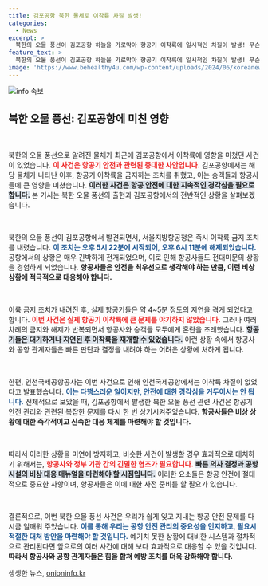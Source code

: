 ```yaml
---
title: 김포공항 북한 물체로 이착륙 차질 발생!
categories:
  - News
excerpt: >
  북한의 오물 풍선이 김포공항 하늘을 가로막아 항공기 이착륙에 일시적인 차질이 발생! 무슨 이유로 풍선이 떠올랐을까? 안전한 비행이 다시 정상화된 지금, 이 사건의 배경을 자세히 알아보자!
feature_text: >
  북한의 오물 풍선이 김포공항 하늘을 가로막아 항공기 이착륙에 일시적인 차질이 발생! 무슨 이유로 풍선이 떠올랐을까? 안전한 비행이 다시 정상화된 지금, 이 사건의 배경을 자세히 알아보자!
image: 'https://www.behealthy4u.com/wp-content/uploads/2024/06/koreanews.jpg'
---
```


<p><img src="https://www.behealthy4u.com/wp-content/uploads/2024/06/koreanews.jpg" alt="info 속보" /></p>

<h2 data-ke-size="size26">북한 오물 풍선: 김포공항에 미친 영향</h2>

<p data-ke-size="size16">&nbsp;</p>

<p>북한의 오물 풍선으로 알려진 물체가 최근에 김포공항에서 이착륙에 영향을 미쳤던 사건이 있었습니다. <b><span style="color: #ee2323;">이 사건은 항공기 안전과 관련된 중대한 사안입니다.</span></b> 김포공항에서는 해당 물체가 나타난 이후, 항공기 이착륙을 금지하는 조치를 취했고, 이는 승객들과 항공사들에 큰 영향을 미쳤습니다. <b><span style="background-color: #21538527;">이러한 사건은 항공 안전에 대한 지속적인 경각심을 필요로 합니다.</span></b> 본 기사는 북한 오물 풍선의 출현과 김포공항에서의 전반적인 상황을 살펴보겠습니다.</p>

<p data-ke-size="size16">&nbsp;</p>

<p>북한의 오물 풍선이 김포공항에서 발견되면서, 서울지방항공청은 즉시 이착륙 금지 조치를 내렸습니다. <b><span style="color: #1a5490;">이 조치는 오후 5시 22분에 시작되어, 오후 6시 11분에 해제되었습니다.</span></b> 공항에서의 상황은 매우 긴박하게 전개되었으며, 이로 인해 항공사들도 전대미문의 상황을 경험하게 되었습니다. <b>항공사들은 안전을 최우선으로 생각해야 하는 만큼, 이런 비상 상황에 적극적으로 대응해야 합니다.</b></p>

<p data-ke-size="size16">&nbsp;</p>

<p>이륙 금지 조치가 내려진 후, 실제 항공기들은 약 4~5분 정도의 지연을 겪게 되었다고 합니다. <b><span style="color: #ee2323;">이번 사건은 실제 항공기 이착륙에 큰 문제를 야기하지 않았습니다.</span></b> 그러나 여러 차례의 금지와 해제가 반복되면서 항공사와 승객들 모두에게 혼란을 초래했습니다. <b><span style="background-color: #21538527;">항공기들은 대기하거나 지연된 후 이착륙을 재개할 수 있었습니다.</span></b> 이런 상황 속에서 항공사와 공항 관계자들은 빠른 판단과 결정을 내려야 하는 어려운 상황에 처하게 됩니다.</p>

<p data-ke-size="size16">&nbsp;</p>

<p>한편, 인천국제공항공사는 이번 사건으로 인해 인천국제공항에서는 이착륙 차질이 없었다고 발표했습니다. <b><span style="color: #1a5490;">이는 다행스러운 일이지만, 안전에 대한 경각심을 거두어서는 안 됩니다.</span></b> 전체적으로 보았을 때, 김포공항에서 발생한 북한 오물 풍선 관련 사건은 항공기 안전 관리와 관련된 복잡한 문제를 다시 한 번 상기시켜주었습니다. <b>항공사들은 비상 상황에 대한 즉각적이고 신속한 대응 체계를 마련해야 할 것입니다.</b></p>

<p data-ke-size="size16">&nbsp;</p>

<p>따라서 이러한 상황을 미연에 방지하고, 비슷한 사건이 발생할 경우 효과적으로 대처하기 위해서는, <span style="color: #ee2323;"><b>항공사와 정부 기관 간의 긴밀한 협조가 필요합니다.</b></span> <b><span style="background-color: #21538527;">빠른 의사 결정과 공항 시설의 비상 대응 매뉴얼을 마련해야 할 시점입니다.</span></b> 이러한 요소들은 항공 안전에 절대적으로 중요한 사항이며, 항공사들은 이에 대한 사전 준비를 할 필요가 있습니다.</p>

<p data-ke-size="size16">&nbsp;</p>

<p>결론적으로, 이번 북한 오물 풍선 사건은 우리가 쉽게 잊고 지내는 항공 안전 문제를 다시금 일깨워 주었습니다. <b><span style="color: #1a5490;">이를 통해 우리는 공항 안전 관리의 중요성을 인지하고, 필요시 적절한 대처 방안을 마련해야 할 것입니다.</span></b> 예기치 못한 상황에 대비한 시스템과 절차적으로 관리된다면 앞으로의 여러 사건에 대해 보다 효과적으로 대응할 수 있을 것입니다. <b>따라서 항공사와 공항 관계자들은 힘을 합쳐 예방 조치를 더욱 강화해야 합니다.</b></p>

<p data-ke-size="size16"></p>
생생한 뉴스, <a href="https://onioninfo.kr" rel="dofollow">onioninfo.kr</a>


